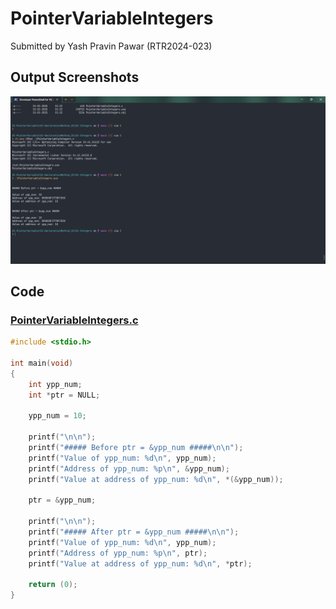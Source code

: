 # PointerVariableIntegers

Submitted by Yash Pravin Pawar (RTR2024-023)

## Output Screenshots
![outpu.png](./02-Screenshots/outpu.png)

## Code
### [PointerVariableIntegers.c](./01-Code/PointerVariableIntegers.c)
```c
#include <stdio.h>

int main(void)
{
    int ypp_num;
    int *ptr = NULL;

    ypp_num = 10;

    printf("\n\n");
    printf("##### Before ptr = &ypp_num #####\n\n");
    printf("Value of ypp_num: %d\n", ypp_num);
    printf("Address of ypp_num: %p\n", &ypp_num);
    printf("Value at address of ypp_num: %d\n", *(&ypp_num));

    ptr = &ypp_num;

    printf("\n\n");
    printf("##### After ptr = &ypp_num #####\n\n");
    printf("Value of ypp_num: %d\n", ypp_num);
    printf("Address of ypp_num: %p\n", ptr);
    printf("Value at address of ypp_num: %d\n", *ptr);

    return (0);
}
```
